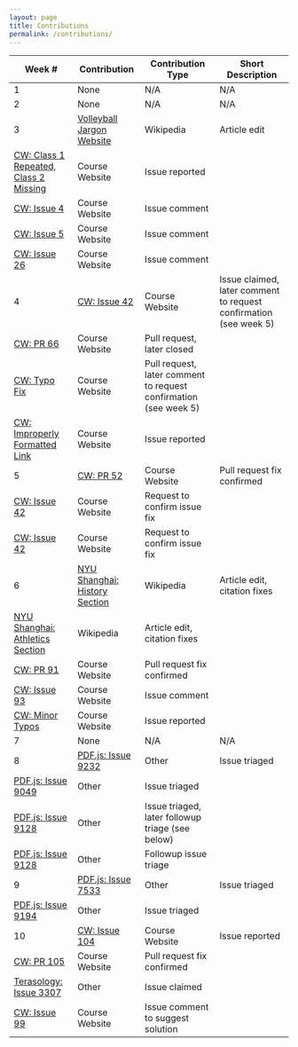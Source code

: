 ```yaml
---
layout: page
title: Contributions
permalink: /contributions/
---
```


Week # | Contribution | Contribution Type | Short Description
--- | --- | --- | ---
1 | None | N/A | N/A
2 | None | N/A | N/A
3 | [Volleyball Jargon Website](https://en.wikipedia.org/w/index.php?title=Volleyball_jargon&oldid=824693658) | Wikipedia | Article edit
  | [CW: Class 1 Repeated, Class 2 Missing](https://github.com/joannakl/cs480_s18/issues/7) | Course Website | Issue reported
  | [CW: Issue 4](https://github.com/joannakl/cs480_s18/issues/4) | Course Website | Issue comment
  | [CW: Issue 5](https://github.com/joannakl/cs480_s18/issues/5) | Course Website | Issue comment
  | [CW: Issue 26](https://github.com/joannakl/cs480_s18/issues/26) | Course Website | Issue comment
4 | [CW: Issue 42](https://github.com/joannakl/cs480_s18/issues/42) | Course Website | Issue claimed, later comment to request confirmation (see week 5)
  | [CW: PR 66](https://github.com/joannakl/cs480_s18/pull/66) | Course Website | Pull request, later closed
  | [CW: Typo Fix](https://github.com/joannakl/cs480_s18/pull/70) | Course Website | Pull request, later comment to request confirmation (see week 5)
  | [CW: Improperly Formatted Link](https://github.com/joannakl/cs480_s18/issues/85) | Course Website | Issue reported 
5 | [CW: PR 52](https://github.com/joannakl/cs480_s18/pull/52) | Course Website | Pull request fix confirmed
  | [CW: Issue 42](https://github.com/joannakl/cs480_s18/pull/70) | Course Website | Request to confirm issue fix
  | [CW: Issue 42](https://github.com/joannakl/cs480_s18/issues/42) | Course Website | Request to confirm issue fix
6 | [NYU Shanghai: History Section](https://en.wikipedia.org/w/index.php?title=New_York_University_Shanghai&oldid=828005098) | Wikipedia | Article edit, citation fixes
  | [NYU Shanghai: Athletics Section](https://en.wikipedia.org/w/index.php?title=New_York_University_Shanghai&oldid=828023354) | Wikipedia | Article edit, citation fixes
  | [CW: PR 91](https://github.com/joannakl/cs480_s18/pull/91) | Course Website | Pull request fix confirmed
  | [CW: Issue 93](https://github.com/joannakl/cs480_s18/issues/93) | Course Website | Issue comment
  | [CW: Minor Typos](https://github.com/joannakl/cs480_s18/issues/95) | Course Website | Issue reported
7 | None | N/A | N/A
8 | [PDF.js: Issue 9232](https://github.com/mozilla/pdf.js/issues/9232) | Other | Issue triaged
  | [PDF.js: Issue 9049](https://github.com/mozilla/pdf.js/issues/9049) | Other | Issue triaged
  | [PDF.js: Issue 9128](https://github.com/mozilla/pdf.js/issues/9128) | Other | Issue triaged, later followup triage (see below)
  | [PDF.js: Issue 9128](https://github.com/mozilla/pdf.js/issues/9128) | Other | Followup issue triage
9 | [PDF.js: Issue 7533](https://github.com/mozilla/pdf.js/issues/7533) | Other | Issue triaged
  | [PDF.js: Issue 9194](https://github.com/mozilla/pdf.js/issues/9194) | Other | Issue triaged
10| [CW: Issue 104](https://github.com/joannakl/cs480_s18/issues/104) | Course Website | Issue reported
  | [CW: PR 105](https://github.com/joannakl/cs480_s18/pull/105) | Course Website | Pull request fix confirmed
  | [Terasology: Issue 3307](https://github.com/MovingBlocks/Terasology/issues/3307) | Other | Issue claimed
  | [CW: Issue 99](https://github.com/joannakl/cs480_s18/issues/99) | Course Website | Issue comment to suggest solution
